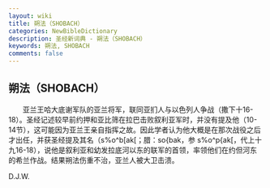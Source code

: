 ```yaml
---
layout: wiki
title: 朔法（SHOBACH）
categories: NewBibleDictionary
description: 圣经新词典 - 朔法（SHOBACH）
keywords: 朔法, SHOBACH
comments: false
---
```


## 朔法（SHOBACH）

　　亚兰王哈大底谢军队的亚兰将军，联同亚扪人与以色列人争战（撒下十16-18）。圣经记述较早前约押和亚比筛在拉巴击败叙利亚军时，并没有提及他（10-14节），这可能因为亚兰王亲自指挥之故。因此学者认为他大概是在那次战役之后才出任，并获圣经提及其名（s%o^b[ak[；腊：so{bak，参 s%o^p{ak[，代上十九16-18），说他是叙利亚和幼发拉底河以东的联军的首领，率领他们在约但河东的希兰作战。结果朔法伤重不治，亚兰人被大卫击溃。

D.J.W.








